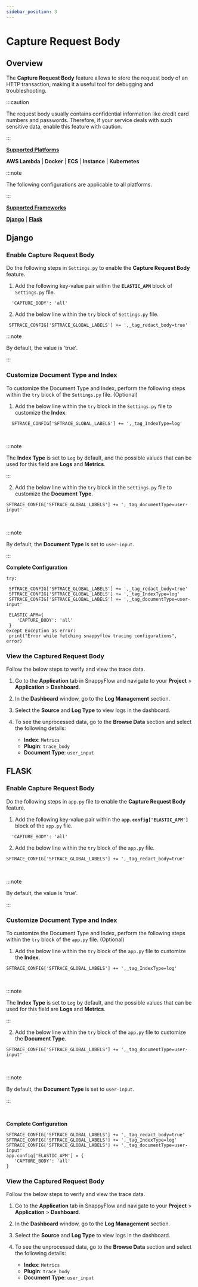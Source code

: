 ```yaml
---
sidebar_position: 3 
---
```

# Capture Request Body
## Overview

The **Capture Request Body** feature allows to store the request body of an HTTP transaction, making it a useful tool for debugging and troubleshooting.<br/>

:::caution

The request body usually contains confidential information like credit card numbers and passwords. Therefore, if your service deals with such sensitive data, enable this feature with caution.

:::<br/>

**<u>Supported Platforms</u>** <br/>

**AWS Lambda** | **Docker** | **ECS** | **Instance** | **Kubernetes** 

:::note

The following configurations are applicable to all platforms.

:::<br/>

**<u>Supported Frameworks</u>** 

**[Django](capture_request_body_from_trace#django)** | **[Flask](capture_request_body_from_trace#flask)**

## Django

### Enable Capture Request Body 

Do the following steps in `Settings.py` to enable the **Capture Request Body** feature. 

1. Add the following key-value pair within the  **`ELASTIC_APM`** block of `Settings.py` file.

```
  'CAPTURE_BODY': 'all'
```

2. Add the below line within the `try` block of `Settings.py` file.

```
 SFTRACE_CONFIG['SFTRACE_GLOBAL_LABELS'] += ',_tag_redact_body=true'
```

:::note

By default, the value is 'true'.

:::

### Customize Document Type and Index

To customize the Document Type and Index, perform the following steps within the `try` block of the `Settings.py` file. (Optional)

1. Add the below line within the `try` block in the `Settings.py` file to customize the **Index**.

```
  SFTRACE_CONFIG['SFTRACE_GLOBAL_LABELS'] += ',_tag_IndexType=log'
```

<br/>

:::note

The **Index Type** is set to `Log` by default, and the possible values that can be used for this field are **Logs** and **Metrics**.

:::

2. Add the below line within the `try` block in the `Settings.py` file to customize the **Document Type**.

```
SFTRACE_CONFIG['SFTRACE_GLOBAL_LABELS'] += ',_tag_documentType=user-input'
```

<br/>

:::note

By default, the **Document Type** is set to `user-input`.

:::

**Complete Configuration**

  ```
  try: 
         
   SFTRACE_CONFIG['SFTRACE_GLOBAL_LABELS'] += ',_tag_redact_body=true'
   SFTRACE_CONFIG['SFTRACE_GLOBAL_LABELS'] += ',_tag_IndexType=log'
   SFTRACE_CONFIG['SFTRACE_GLOBAL_LABELS'] += ',_tag_documentType=user-input'
         
   ELASTIC_APM={ 
      'CAPTURE_BODY': 'all'
   } 
except Exception as error: 
   print("Error while fetching snappyflow tracing configurations", error) 

  ```
### View the Captured Request Body

Follow the below steps to verify and view the trace data.

1. Go to the **Application** tab in SnappyFlow and navigate  to your **Project** > **Application** > **Dashboard**.

2. In the **Dashboard** window, go to the **Log Management** section.

3. Select the **Source** and **Log Type** to view logs in the dashboard.

4. To see the unprocessed data, go to the **Browse Data** section and select the following details:

   - **Index**: `Metrics`
   - **Plugin**: `trace_body`
   - **Document Type**:  `user_input`

## FLASK

### Enable Capture Request Body 

Do the following steps in `app.py` file to enable the **Capture Request Body** feature.

1. Add the following key-value pair within the **`app.config['ELASTIC_APM']`** block of the  `app.py` file.

```
  'CAPTURE_BODY': 'all'
```

2. Add the below line within the `try` block of the `app.py` file.

```
SFTRACE_CONFIG['SFTRACE_GLOBAL_LABELS'] += ',_tag_redact_body=true'
```

<br/>

:::note

By default, the value is 'true'.

:::

### Customize Document Type and Index

To customize the Document Type and Index, perform the following steps within the `try` block of the `app.py` file. (Optional)

1. Add the below line within the `try` block of the  `app.py` file to customize the **Index**.

```
SFTRACE_CONFIG['SFTRACE_GLOBAL_LABELS'] += ',_tag_IndexType=log'
```

<br/>

:::note

The **Index Type** is set to `Log` by default, and the possible values that can be used for this field are **Logs** and **Metrics**.

:::

2. Add the below line within the `try` block of the  `app.py` file to customize the **Document Type**.

```
SFTRACE_CONFIG['SFTRACE_GLOBAL_LABELS'] += ',_tag_documentType=user-input'
```

<br/>

:::note

By default, the **Document Type** is set to `user-input`.

:::

<br/>

**Complete Configuration**

```
SFTRACE_CONFIG['SFTRACE_GLOBAL_LABELS'] += ',_tag_redact_body=true'
SFTRACE_CONFIG['SFTRACE_GLOBAL_LABELS'] += ',_tag_IndexType=log'
SFTRACE_CONFIG['SFTRACE_GLOBAL_LABELS'] += ',_tag_documentType=user-input'
app.config['ELASTIC_APM'] = {
   'CAPTURE_BODY': 'all'
}
```

### View the Captured Request Body

Follow the below steps to verify and view the trace data.

1. Go to the **Application** tab in SnappyFlow and navigate  to your **Project** > **Application** > **Dashboard**.

2. In the **Dashboard** window, go to the **Log Management** section.

3. Select the **Source** and **Log Type** to view logs in the dashboard.

4. To see the unprocessed data, go to the **Browse Data** section and select the following details:

   - **Index**: `Metrics`
   - **Plugin**: `trace_body`
   - **Document Type**:  `user_input`
